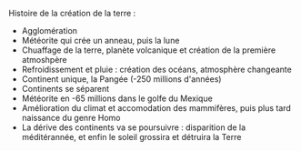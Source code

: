 Histoire de la création de la terre :
- Agglomération
- Météorite qui crée un anneau, puis la lune
- Chuaffage de la terre, planète volcanique et création de la première atmoshpère
- Refroidissement et pluie : création des océans, atmosphère changeante
- Continent unique, la Pangée (-250 millions d'années)
- Continents se séparent
- Météorite en -65 millions dans le golfe du Mexique
- Amélioration du climat et accomodation des mammifères, puis plus tard naissance du genre Homo
- La dérive des continents va se poursuivre : disparition de la méditérannée, et enfin le soleil grossira et détruira la Terre 